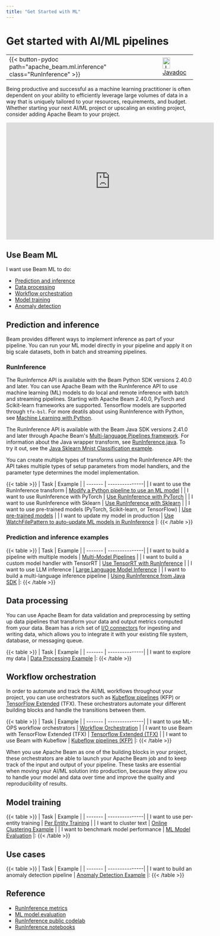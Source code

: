 ```yaml
---
title: "Get Started with ML"
---
```

<!--
Licensed under the Apache License, Version 2.0 (the "License");
you may not use this file except in compliance with the License.
You may obtain a copy of the License at
http://www.apache.org/licenses/LICENSE-2.0
Unless required by applicable law or agreed to in writing, software
distributed under the License is distributed on an "AS IS" BASIS,
WITHOUT WARRANTIES OR CONDITIONS OF ANY KIND, either express or implied.
See the License for the specific language governing permissions and
limitations under the License.
-->

# Get started with AI/ML pipelines

<table>
  <tr>
    <td>
      <a>
      {{< button-pydoc path="apache_beam.ml.inference" class="RunInference" >}}
      </a>
   </td>
   <td>
      <a target="_blank" class="button"
          href="https://beam.apache.org/releases/javadoc/current/index.html?org/apache/beam/sdk/extensions/python/transforms/RunInference.html">
        <img src="https://beam.apache.org/images/logos/sdks/java.png" width="20px" height="30px"
            alt="Javadoc" />
      Javadoc
      </a>
    </td>
  </tr>
</table>

Being productive and successful as a machine learning practitioner is often dependent on your ability to efficiently leverage large volumes of data in a way that is uniquely tailored to your resources, requirements, and budget. Whether starting your next AI/ML project or upscaling an existing project, consider adding Apache Beam to your project.

<iframe class="video video--medium-size" width="560" height="315" src="https://www.youtube.com/embed/ga2TNdrFRoU" frameborder="0" allowfullscreen></iframe>

## Use Beam ML

I want use Beam ML to do:

* [Prediction and inference](#prediction-and-inference)
* [Data processing](#data-processing)
* [Workflow orchestration](#workflow-orchestration)
* [Model training](#model-training)
* [Anomaly detection](#use-cases)


## Prediction and inference

Beam provides different ways to implement inference as part of your pipeline. You can run your ML model directly in your pipeline and apply it on big scale datasets, both in batch and streaming pipelines.

### RunInference

The RunInfernce API is available with the Beam Python SDK versions 2.40.0 and later. You can use Apache Beam with the RunInference API to use machine learning (ML) models to do local and remote inference with batch and streaming pipelines. Starting with Apache Beam 2.40.0, PyTorch and Scikit-learn frameworks are supported. Tensorflow models are supported through `tfx-bsl`. For more deatils about using RunInference with Python, see [Machine Learning with Python](/documentation/sdks/python-machine-learning/).

The RunInference API is available with the Beam Java SDK versions 2.41.0 and later through Apache Beam's [Multi-language Pipelines framework](/documentation/programming-guide/#multi-language-pipelines). For information about the Java wrapper transform, see [RunInference.java](https://github.com/apache/beam/blob/master/sdks/java/extensions/python/src/main/java/org/apache/beam/sdk/extensions/python/transforms/RunInference.java). To try it out, see the [Java Sklearn Mnist Classification example](https://github.com/apache/beam/tree/master/examples/multi-language).

You can create multiple types of transforms using the RunInference API: the API takes multiple types of setup parameters from model handlers, and the parameter type determines the model implementation.

{{< table >}}
| Task | Example |
| ------- | ---------------|
| I want to use the RunInference transform | [Modify a Python pipeline to use an ML model](/documentation/sdks/python-machine-learning/#modify-a-python-pipeline-to-use-an-ml-model) |
| I want to use RunInference with PyTorch | [Use RunInference with PyTorch](/documentation/transforms/python/elementwise/runinference-pytorch/) |
| I want to use RunInference with Sklearn | [Use RunInference with Sklearn](/documentation/transforms/python/elementwise/runinference-sklearn/) |
| I want to use pre-trained models (PyTorch, Scikit-learn, or TensorFlow) | [Use pre-trained models](/documentation/ml/about-ml/#use-pre-trained-models) |
| I want to update my model in production | [Use WatchFilePattern to auto-update ML models in RunInference](/documentation/ml/side-input-updates/) |:
{{< /table >}}


### Prediction and inference examples

{{< table >}}
| Task | Example |
| ------- | ---------------|
| I want to build a pipeline with multiple models | [Multi-Model Pipelines](/documentation/ml/multi-model-pipelines) |
| I want to build a custom model handler with TensorRT | [Use TensorRT with RunInference](/documentation/ml/tensorrt-runinference) |
| I want to use LLM inference | [Large Language Model Inference](/documentation/ml/large-language-modeling/) |
| I want to build a multi-language inference pipeline | [Using RunInference from Java SDK](/documentation/ml/multi-language-inference/) |:
{{< /table >}}

## Data processing

You can use Apache Beam for data validation and preprocessing by setting up data pipelines that transform your data and output metrics computed from your data. Beam has a rich set of [I/O connectors](/documentation/io/built-in/) for ingesting and writing data, which allows you to integrate it with your existing file system, database, or messaging queue.

{{< table >}}
| Task | Example |
| ------- | ---------------|
| I want to explore my data | [Data Processing Example](/documentation/ml/data-processing) |:
{{< /table >}}


## Workflow orchestration

In order to automate and track the AI/ML workflows throughout your project, you can use orchestrators such as [Kubeflow pipelines](https://www.kubeflow.org/docs/components/pipelines/introduction/) (KFP) or [TensorFlow Extended](https://www.tensorflow.org/tfx) (TFX). These orchestrators automate your different building blocks and handle the transitions between them.

{{< table >}}
| Task | Example |
| ------- | ---------------|
| I want to use ML-OPS workflow orchestrators | [Workflow Orchestration](/documentation/ml/orchestration/) |
| I want to use Beam with TensorFlow Extended (TFX) | [Tensorflow Extended (TFX)](/documentation/ml/orchestration/#tensorflow-extended-tfx) |
| I want to use Beam with Kubeflow | [Kubeflow pipelines (KFP)](/documentation/ml/orchestration/#kubeflow-pipelines-kfp) |:
{{< /table >}}

When you use Apache Beam as one of the building blocks in your project, these orchestrators are able to launch your Apache Beam job and to keep track of the input and output of your pipeline. These tasks are essential when moving your AI/ML solution into production, because they allow you to handle your model and data over time and improve the quality and reproducibility of results.

## Model training

{{< table >}}
| Task | Example |
| ------- | ---------------|
| I want to use per-entity training | [Per Entity Training](/documentation/ml/per-entity-training) |
| I want to cluster text | [Online Clustering Example](/documentation/ml/online-clustering) |
| I want to benchmark model performance | [ML Model Evaluation](/documentation/ml/model-evaluation/) |:
{{< /table >}}

## Use cases

{{< table >}}
| Task | Example |
| ------- | ---------------|
| I want to build an anomaly detection pipeline | [Anomaly Detection Example](/documentation/ml/anomaly-detection/) |:
{{< /table >}}

## Reference

* [RunInference metrics](/documentation/ml/runinference-metrics/)
* [ML model evaluation](/documentation/ml/model-evaluation/)
* [RunInference public codelab](https://colab.sandbox.google.com/github/apache/beam/blob/master/examples/notebooks/beam-ml/run_inference_basic.ipynb)
* [RunInference notebooks](https://github.com/apache/beam/tree/master/examples/notebooks/beam-ml)
